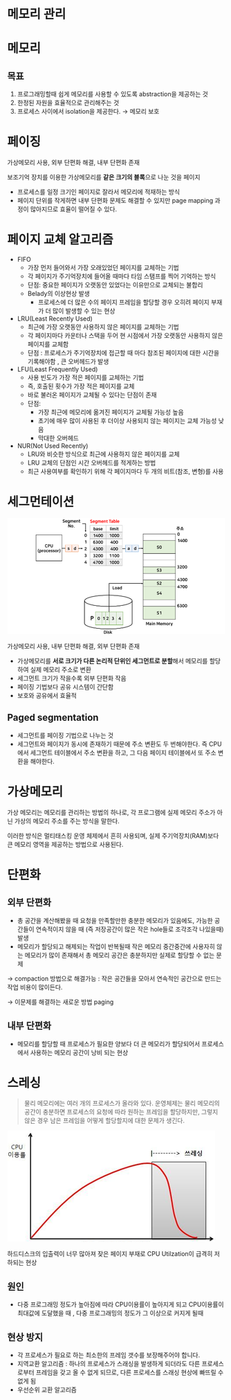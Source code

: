 # 메모리 관리

# 메모리

## 목표

1. 프로그래밍할때 쉽게 메모리를 사용할 수 있도록 abstraction을 제공하는 것
2. 한정된 자원을 효율적으로 관리해주는 것
3. 프로세스 사이에서 isolation을 제공한다. → 메모리 보호

# 페이징

가상메모리 사용, 외부 단편화 해결, 내부 단편화 존재

보조기억 장치를 이용한 가상메모리를 **같은 크기의 블록**으로 나눈 것을 페이지

- 프로세스를 일정 크기인 페이지로 잘라서 메모리에 적재하는 방식
- 페이지 단위를 작게하면 내부 단편화 문제도 해결할 수 있지만 page mapping 과정이 많아지므로 효율이 떨어질 수 있다.

# 페이지 교체 알고리즘

- FIFO
    - 가장 먼저 들어와서 가장 오래있었던 페이지를 교체하는 기법
    - 각 페이지가 주기억장치에 들어올 때마다 타임 스탬프를 찍어 기억하는 방식
    - 단점: 중요한 페이지가 오랫동안 있었다는 이유만으로 교체되는 불합리
    - Belady의 이상현상 발생
        - 프로세스에 더 많은 수의 페이지 프레임을 할당할 경우 오히려 페이지 부재가 더 많이 발생할 수 있는 현상
- LRU(Least Recently Used)
    - 최근에 가장 오랫동안 사용하지 않은 페이지를 교체하는 기법
    - 각 페이지마다 카운터나 스택을 두어 현 시점에서 가장 오랫동안 사용하지 않은 페이지를 교체함
    - 단점 : 프로세스가 주기억장치에 접근할 때 마다 참조된 페이지에 대한 시간을 기록해야함 ,  큰 오버헤드가 발생
- LFU(Least Frequently Used)
    - 사용 빈도가 가장 적은 페이지를 교체하는 기법
    - 즉, 호출된 횟수가 가장 적은 페이지를 교체
    - 바로 불러온 페이지가 교체될 수 있다는 단점이 존재
    - 단점:
        - 가장 최근에 메모리에 옮겨진 페이지가 교체될 가능성 높음
        - 초기에 매우 많이 사용된 후 더이상 사용되지 않는 페이지는 교체 가능성 낮음
        - 막대한 오버헤드
- NUR(Not Used Recently)
    - LRU와 비슷한 방식으로 최근에 사용하지 않은 페이지를 교체
    - LRU 교체의 단점인 시간 오버헤드를 적게하는 방법
    - 최근 사용여부를 확인하기 위해 각 페이지마다 두 개의 비트(참조, 변형)를 사용

# 세그먼테이션

![%E1%84%86%E1%85%A6%E1%84%86%E1%85%A9%E1%84%85%E1%85%B5%20%E1%84%80%E1%85%AA%E1%86%AB%E1%84%85%E1%85%B5%20b4cbcd7cc38343cabadc642987127512/Untitled.png](./memory/Untitled.png)

가상메모리 사용, 내부 단편화 해결, 외부 단편화 존재

- 가상메모리를 **서로 크기가 다른 논리적 단위인 세그먼트로 분할**해서 메모리를 할당하여 실제 메모리 주소로 변환
- 세그먼트 크기가 작을수록 외부 단편화 작음
- 페이징 기법보다 공유 시스템이 간단함
- 보호와 공유에서 효율적

## Paged segmentation

- 세그먼트를 페이징 기법으로 나누는 것
- 세그먼트와 페이지가 동시에 존재하기 때문에 주소 변환도 두 번해야한다. 즉 CPU에서 세그먼트 테이블에서 주소 변환을 하고, 그 다음 페이지 테이블에서 또 주소 변환을 해야한다.

# 가상메모리

가상 메모리는 메모리를 관리하는 방법의 하나로, 각 프로그램에 실제 메모리 주소가 아닌 가상의 메모리 주소를 주는 방식을 말한다.

이러한 방식은 멀티태스킹 운영 체제에서 흔히 사용되며, 실제 주기억장치(RAM)보다 큰 메모리 영역을 제공하는 방법으로 사용된다.

# 단편화

## 외부 단편화

- 총 공간을 계산해봤을 때 요청을 만족할만한 충분한 메모리가 있음에도, 가능한 공간들이 연속적이지 않을 때 (즉 저장공간이 많은 작은 hole들로 조각조각 나있을때) 발생
- 메모리가 할당되고 해제되는 작업이 반복될때 작은 메모리 중간중간에 사용자히 않는 메모리가 많이 존재해서 총 메모리 공간은 충분하지만 실제로 할당할 수 없는 문제

→ compaction 방법으로 해결가능 : 작은 공간들을 모아서 연속적인 공간으로 만드는 작업 비용이 많이든다.

→ 이문제를 해결하는 새로운 방법 paging

## 내부 단편화

- 메모리를 할당할 때 프로세스가 필요한 양보다 더 큰 메모리가 할당되어서 프로세스에서 사용하는 메모리 공간이 낭비 되는 현상

# 스레싱

> 물리 메모리에는 여러 개의 프로세스가 올라와 있다. 운영체제는 물리 메모리의 공간이 충분하면 프로세스의 요청에 따라 원하는 프레임을 할당하지만, 그렇지 않은 경우 남은 프레임을 어떻게 할당할지에 대한 문제가 생긴다.

![%E1%84%86%E1%85%A6%E1%84%86%E1%85%A9%E1%84%85%E1%85%B5%20%E1%84%80%E1%85%AA%E1%86%AB%E1%84%85%E1%85%B5%20b4cbcd7cc38343cabadc642987127512/Untitled%201.png](./memory/Untitled%201.png)

하드디스크의 입출력이 너무 많아져 잦은 페이지 부재로 CPU Utilzation이 급격히 저하되는 현상

## 원인

- 다중 프로그래밍 정도가 높아짐에 따라 CPU이용률이 높아지게 되고 CPU이용률이 최대값에 도달했을 때 , 다중 프로그래밍의 정도가 그 이상으로 커지게 될때

## 현상 방지

- 각 프로세스가 필요로 하는 최소한의 프레임 갯수를 보장해주어야 합니다.
- 지역교환 알고리즘 : 하나의 프로세스가 스래싱을 발생하게 되더라도 다른 프로세스로부터 프레임을 갖고 올 수 없게 되므로, 다른 프로세스를 스래싱 현상에 빠뜨릴 수 없게 됨
- 우선순위 교환 알고리즘